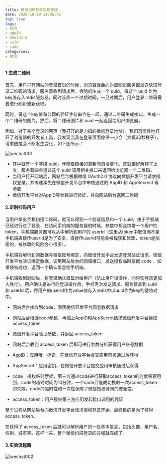 ```yaml
---
title: 微信扫码登录实现原理
date: 2020-10-10 11:05:42
top: true
tags:
- 扫码
- appId
- OAuth2.0
- uuId
- code
categories:
- 微信
---
```

#### 1.生成二维码
首先，用户打开网站的登录首页的时候，浏览器就会向对应网页服务器发送获取登录二维码的请求，服务器收到请求后，会随机生成一个 uuid，将这个 uuid 作为key值存入redis服务器，同时设置一个过期时间，一旦过期后，用户登录二维码需要进行刷新重新获取。
<!--more-->
同时，将这个key值和公司的验证字符串合在一起，通过二维码生成接口，生成一个二维码的图片。然后，将二维码图片和 uuid 一起返回给用户浏览器。

例如，对于某个登录的网页（我打开的是力扣的微信登录地址），我们习惯性地打开了浏览器的开发者工具，我发现当我在登录页面停滞一小会（大概30秒样子），请求链接会不断发生变化，如下图所示：

![wechat001](http://alivnram-test.oss-cn-beijing.aliyuncs.com/alivnblog/wechat001.jpg)

- 其中就有一个字段 uuid，伴随着链接的更新而自增变化。这就很好解释了上文，服务器端会通过这个 uuid 调用相关接口来返回给浏览器一个二维码。
- 当用户打开网站后，网站后台根据微信 OAuth2.0 协议向微信开发平台请求授权登录，并传递事先在微信开发平台中审核通过的 AppID 和 AppSecrect 等参数
- 微信开发平台对AppID等参数进行验证，并向网站后台返回二维码

#### 2.识别扫码用户
当用户拿出手机扫描二维码，就可以得到一个验证信息和一个 uuid。由于手机端已经进行过了登录，在访问手机端的服务器的时候，参数中都会携带一个用户的token，手机端服务器可以从中解析到用户的 userId（这里从token中取值而不是手机端直接传userid是为了安全，直接传userid可能会被截获和修改，token是加密的，被修改的风险会小很多）。

手机端将解析到的数据与微信账号绑定，向微信开发平台发送登录验证请求，微信开发平台验证绑定数据，调用网站后台的回调接口，发送授权临时票据 code ，如果授权成功，返回一个确认信息给手机端。

手机端收到返回后，将登录确认框显示给用户（防止用户误操作，同时使登录更加人性化）。用户确认是进行的登录操作后，手机再次发送请求。服务器拿到 uuId 和 userId 后，将用户的userid作为value值存入redis中以uuid作为key的键值对中。

- 网站后台接收到code，表明微信开发平台同意数据请求
- 网站后台根据code参数，再加上AppID和AppSecret请求微信开发平台换取 access_token
- 微信开发平台验证参数，并返回 access_token
- 网站后台收到 access_token 后即可进行参数分析获得用户账号数据

- AppID：应用唯一标识，在微信开放平台提交应用审核通过后获得
- AppSecret：应用密钥，在微信开放平台提交应用审核通过后获得
- code：授权临时票据，第三方通过code进行获取access_token的时候需要用到，code的超时时间为10分钟，一个code只能成功换取一次access_token 即失效。code的临时性和一次性保障了微信授权登录的安全性。
- access_token：用户授权第三方应用发起接口调用的凭证

整个过程从网站后台向微信开发平台请求授权登录开始，最终目的是为了获得 access_token。

在获得了 access_token 后就可以解析用户的一些基本信息，包括头像、用户名、性别、城市等。这样一来，整个微信扫描登录的过程就完成了。

#### 3.实验流程图
![wechat002](http://alivnram-test.oss-cn-beijing.aliyuncs.com/alivnblog/wechat002.jpg)